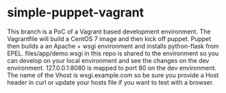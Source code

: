 simple-puppet-vagrant
=====================

This branch is a PoC of a Vagrant based development environment.  The Vagrantfile will build a CentOS 7 image and then kick off puppet.  Puppet then builds a an Apache + wsgi environment and installs python-flask from EPEL.  files/app/demo.wsgi in this repo is shared to the environment so you can develop on your local environment and see the changes on the dev environment.  127.0.0.1:8080 is mapped to port 80 on the dev environment.  The name of the Vhost is wsgi.example.com so be sure you provide a Host header in curl or update your hosts file if you want to test with a browser.


